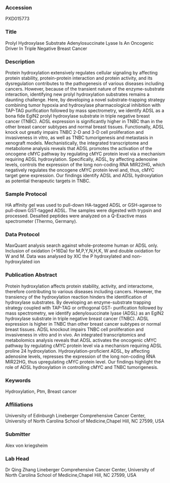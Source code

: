 ### Accession
PXD015773

### Title
Prolyl Hydroxylase Substrate Adenylosuccinate Lyase Is An Oncogenic Driver In Triple Negative Breast Cancer

### Description
Protein hydroxylation extensively regulates cellular signaling by affecting protein stability, protein-protein interaction and protein activity, and its dysregulation contributes to the pathogenesis of various diseases including cancers. However, because of the transient nature of the enzyme-substrate interaction, identifying new prolyl hydroxylation substrates remains a daunting challenge. Here, by developing a novel substrate-trapping strategy combining tumor hypoxia and hydroxylase pharmacological inhibition with TAP-TAG purification followed by mass spectrometry, we identify ADSL as a bona fide EglN2 prolyl hydroxylase substrate in triple negative breast cancer (TNBC). ADSL expression is significantly higher in TNBC than in the other  breast cancer subtypes and normal breast tissues. Functionally, ADSL knock out greatly impairs TNBC 2-D and 3-D cell proliferation and invasiveness in vitro, as well as TNBC tumorigenesis and metastasis in xenograft models. Mechanistically, the integrated transcriptome and metabolome analysis reveals that ADSL promotes the activation of the oncogene cMYC pathway by regulating cMYC protein level via a mechanism requiring ADSL hydroxylation. Specifically, ADSL, by affecting adenosine levels, controls the expression of the long non-coding RNA MIR22HG, which negatively regulates the oncogene cMYC protein level and, thus, cMYC target gene expression. Our findings identify ADSL and ADSL hydroxylation as potential therapeutic targets in TNBC.

### Sample Protocol
HA affinity gel was used to pull-down HA-tagged ADSL or GSH-agarose to pull-down GST-tagged ADSL. The samples were digested with trypsin and processed. Desalted peptides were analyzed on a Q-Exactive mass spectrometer (Thermo, Germany).

### Data Protocol
MaxQuant analysis search against whole-proteome human or ADSL only. Inclusion of oxidation (+16Da) for M,P,Y,N,H,K, W and double oxidation for W and M. Data was analysed by XIC the P hydroxylated and non-hydroxylated ion

### Publication Abstract
Protein hydroxylation affects protein stability, activity, and interactome, therefore contributing to various diseases including cancers. However, the transiency of the hydroxylation reaction hinders the identification of hydroxylase substrates. By developing an enzyme-substrate trapping strategy coupled with TAP-TAG or orthogonal GST- purification followed by mass spectrometry, we identify adenylosuccinate lyase (ADSL) as an EglN2 hydroxylase substrate in triple negative breast cancer (TNBC). ADSL expression is higher in TNBC than other breast cancer subtypes or normal breast tissues. ADSL knockout impairs TNBC cell proliferation and invasiveness in vitro and in vivo. An integrated transcriptomics and metabolomics analysis reveals that ADSL activates the oncogenic cMYC pathway by regulating cMYC protein level via a mechanism requiring ADSL proline 24 hydroxylation. Hydroxylation-proficient ADSL, by affecting adenosine levels, represses the expression of the long non-coding RNA MIR22HG, thus upregulating cMYC protein level. Our findings highlight the role of ADSL hydroxylation in controlling cMYC and TNBC tumorigenesis.

### Keywords
Hydroxylation, Ptm, Breast cancer

### Affiliations
University of Edinburgh
Lineberger Comprehensive Cancer Center, University of North Carolina School of Medicine,Chapel Hill, NC 27599, USA

### Submitter
Alex von kriegsheim

### Lab Head
Dr Qing Zhang
Lineberger Comprehensive Cancer Center, University of North Carolina School of Medicine,Chapel Hill, NC 27599, USA


